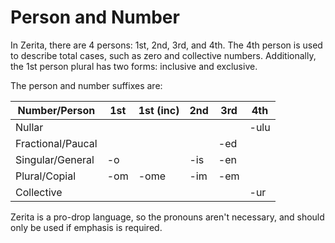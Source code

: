 # Person and Number

In Zerita, there are 4 persons: 1st, 2nd, 3rd, and 4th.
The 4th person is used to describe total cases, such as zero and collective numbers.
Additionally, the 1st person plural has two forms: inclusive and exclusive.

The person and number suffixes are:

| Number/Person     | 1st | 1st (inc) | 2nd | 3rd | 4th  |
| ----------------- | --- | --------- | --- | --- | ---- |
| Nullar            |     |           |     |     | -ulu |
| Fractional/Paucal |     |           |     | -ed |      |
| Singular/General  | -o  |           | -is | -en |      |
| Plural/Copial     | -om | -ome      | -im | -em |      |
| Collective        |     |           |     |     | -ur  |

Zerita is a pro-drop language, so the pronouns aren't necessary, and should only be
used if emphasis is required.
